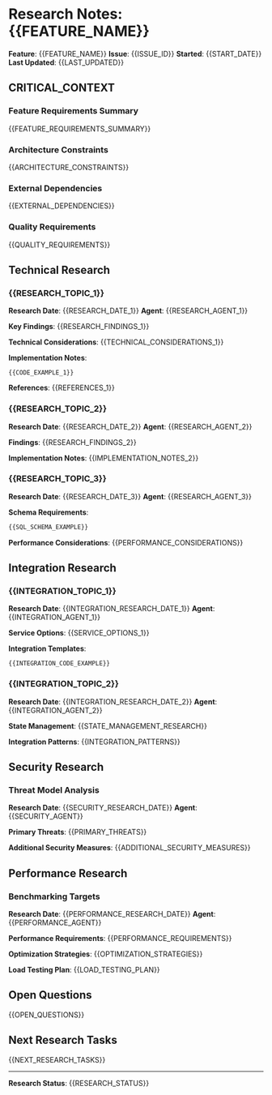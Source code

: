# Research Notes: {{FEATURE_NAME}}

**Feature**: {{FEATURE_NAME}}
**Issue**: {{ISSUE_ID}}
**Started**: {{START_DATE}}
**Last Updated**: {{LAST_UPDATED}}

## CRITICAL_CONTEXT

### Feature Requirements Summary
{{FEATURE_REQUIREMENTS_SUMMARY}}

### Architecture Constraints
{{ARCHITECTURE_CONSTRAINTS}}

### External Dependencies
{{EXTERNAL_DEPENDENCIES}}

### Quality Requirements
{{QUALITY_REQUIREMENTS}}

## Technical Research

### {{RESEARCH_TOPIC_1}}
**Research Date**: {{RESEARCH_DATE_1}}
**Agent**: {{RESEARCH_AGENT_1}}

**Key Findings**:
{{RESEARCH_FINDINGS_1}}

**Technical Considerations**:
{{TECHNICAL_CONSIDERATIONS_1}}

**Implementation Notes**:
```{{LANGUAGE_1}}
{{CODE_EXAMPLE_1}}
```

**References**:
{{REFERENCES_1}}

### {{RESEARCH_TOPIC_2}}
**Research Date**: {{RESEARCH_DATE_2}}
**Agent**: {{RESEARCH_AGENT_2}}

**Findings**:
{{RESEARCH_FINDINGS_2}}

**Implementation Notes**:
{{IMPLEMENTATION_NOTES_2}}

### {{RESEARCH_TOPIC_3}}
**Research Date**: {{RESEARCH_DATE_3}}
**Agent**: {{RESEARCH_AGENT_3}}

**Schema Requirements**:
```sql
{{SQL_SCHEMA_EXAMPLE}}
```

**Performance Considerations**:
{{PERFORMANCE_CONSIDERATIONS}}

## Integration Research

### {{INTEGRATION_TOPIC_1}}
**Research Date**: {{INTEGRATION_RESEARCH_DATE_1}}
**Agent**: {{INTEGRATION_AGENT_1}}

**Service Options**:
{{SERVICE_OPTIONS_1}}

**Integration Templates**:
```{{LANGUAGE_2}}
{{INTEGRATION_CODE_EXAMPLE}}
```

### {{INTEGRATION_TOPIC_2}}
**Research Date**: {{INTEGRATION_RESEARCH_DATE_2}}
**Agent**: {{INTEGRATION_AGENT_2}}

**State Management**:
{{STATE_MANAGEMENT_RESEARCH}}

**Integration Patterns**:
{{INTEGRATION_PATTERNS}}

## Security Research

### Threat Model Analysis
**Research Date**: {{SECURITY_RESEARCH_DATE}}
**Agent**: {{SECURITY_AGENT}}

**Primary Threats**:
{{PRIMARY_THREATS}}

**Additional Security Measures**:
{{ADDITIONAL_SECURITY_MEASURES}}

## Performance Research

### Benchmarking Targets
**Research Date**: {{PERFORMANCE_RESEARCH_DATE}}
**Agent**: {{PERFORMANCE_AGENT}}

**Performance Requirements**:
{{PERFORMANCE_REQUIREMENTS}}

**Optimization Strategies**:
{{OPTIMIZATION_STRATEGIES}}

**Load Testing Plan**:
{{LOAD_TESTING_PLAN}}

## Open Questions

{{OPEN_QUESTIONS}}

## Next Research Tasks

{{NEXT_RESEARCH_TASKS}}

---

**Research Status**: {{RESEARCH_STATUS}}